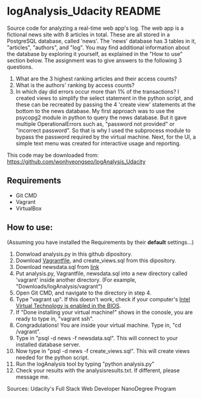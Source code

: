 # logAnalysis_Udacity README
Source code for analyzing a real-time web app's log. The web app is a fictional news site
with 8 articles in total. These are all stored in a PostgreSQL database, called 'news'.
The 'news' database has 3 tables in it, "articles", "authors", and "log". You may find
additional information about the database by exploring it yourself, as explained
in the "How to use" section below.
The assignment was to give answers to the following 3 questions.
1) What are the 3 highest ranking articles and their access counts?
2) What is the authors' ranking by access counts?
3) In which day did errors occur more than 1% of the transactions?
I created views to simplify the select statement in the python script, and these
can be recreated by passing the 4 'create view' statements at the bottom to the
news database.
My first approach was to use the psycopg2 module in python to query the news
database. But it gave multiple OperationalErrors such as, "password not provided" 
or "incorrect password". So that is why I used the subprocess module to bypass
the password required by the virtual machine. Next, for the UI, a simple text menu
was created for interactive usage and reporting.

This code may be downloaded from: https://github.com/wonhyeongseo/logAnalysis_Udacity

## Requirements
* Git CMD
* Vagrant
* VirtualBox

## How to use:
(Assuming you have installed the Requirements by their **default** settings...)
1. Donwload analysis.py in this github dipository.
2. Download [Vagrantfile](https://github.com/udacity/fullstack-nanodegree-vm), and create_views.sql from this dipository.
3. Download newsdata.sql from [link](https://d17h27t6h515a5.cloudfront.net/topher/2016/August/57b5f748_newsdata/newsdata.zip)
4. Put analysis.py, Vagrantfile, newsdata.sql into a new directory called 'vagrant' inside another directory. (For example, "Downloads/logAnalysis/vagrant")
5. Open Git CMD, and navigate to the directory in step 4.
6. Type "vagrant up". If this doesn't work, check if your computer's [Intel Virtual Technology is enabled in the BIOS](http://bce.berkeley.edu/enabling-virtualization-in-your-pc-bios.html).
7. If "Done installing your virtual machine!" shows in the conosle, you are ready to type in,
"vagrant ssh".
8. Congradulations! You are inside your virtual machine. Type in, "cd /vagrant".
9. Type in "psql -d news -f newsdata.sql". This will connect to your installed database server.
10. Now type in "psql -d news -f create_views.sql". This will create views needed for the python script.
11. Run the logAnalysis tool by typing "python analysis.py"
12. Check your results with the analysisresults.txt. If different, please message me.

Sources: Udacity's Full Stack Web Developer NanoDegree Program
